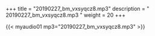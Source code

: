 +++
title = "20190227_bm_vxsyqcz8.mp3"
description = " 20190227_bm_vxsyqcz8.mp3 "
weight = 20
+++

{{< myaudio01 mp3="20190227_bm_vxsyqcz8.mp3" >}}

